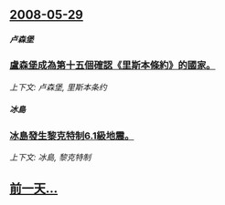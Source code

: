## [2008-05-29](/news/2008/05/29/index.md)

##### 卢森堡
### [盧森堡成為第十五個確認《里斯本條約》的國家。](/news/2008/05/29/盧森堡成為第十五個確認-里斯本條約-的國家.md)
_上下文: 卢森堡, 里斯本条约_

##### 冰島
### [冰島發生黎克特制6.1級地震。](/news/2008/05/29/冰島發生黎克特制61級地震.md)
_上下文: 冰島, 黎克特制_

## [前一天...](/news/2008/05/28/index.md)

